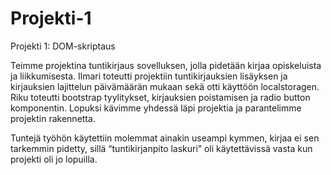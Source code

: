 # Projekti-1
Projekti 1: DOM-skriptaus

Teimme projektina tuntikirjaus sovelluksen, jolla pidetään kirjaa opiskeluista ja liikkumisesta. Ilmari toteutti projektiin tuntikirjauksien lisäyksen ja kirjauksien lajittelun päivämäärän mukaan sekä otti käyttöön localstoragen. Riku toteutti bootstrap tyylitykset, kirjauksien poistamisen ja radio button komponentin. Lopuksi kävimme yhdessä läpi projektia ja parantelimme projektin rakennetta.   

 

Tuntejä työhön käytettiin molemmat ainakin useampi kymmen, kirjaa ei sen tarkemmin pidetty, sillä “tuntikirjanpito laskuri” oli käytettävissä vasta kun projekti oli jo lopuilla. 
